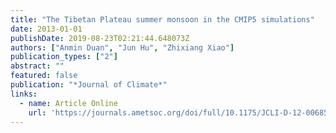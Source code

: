 ```yaml
---
title: "The Tibetan Plateau summer monsoon in the CMIP5 simulations"
date: 2013-01-01
publishDate: 2019-08-23T02:21:44.648073Z
authors: ["Anmin Duan", "Jun Hu", "Zhixiang Xiao"]
publication_types: ["2"]
abstract: ""
featured: false
publication: "*Journal of Climate*"
links:
  - name: Article Online
    url: 'https://journals.ametsoc.org/doi/full/10.1175/JCLI-D-12-00685.1'
---
```


